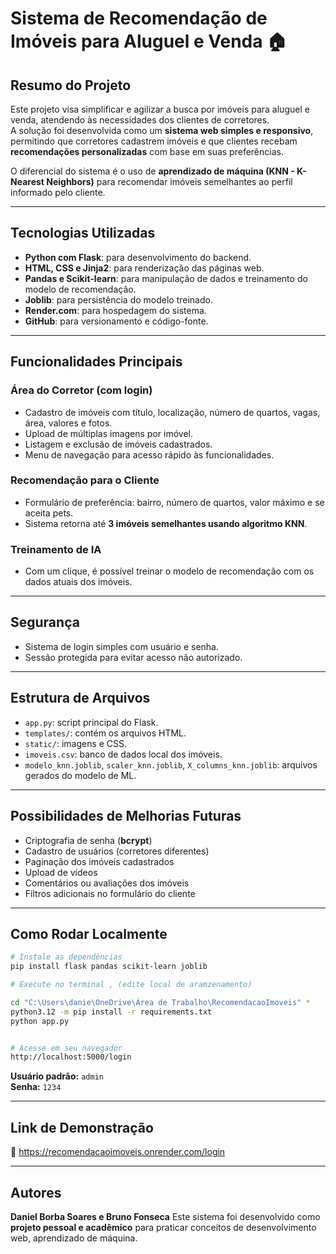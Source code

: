 
# **Sistema de Recomendação de Imóveis para Aluguel e Venda** 🏠

## **Resumo do Projeto**

Este projeto visa simplificar e agilizar a busca por imóveis para aluguel e venda, atendendo às necessidades dos clientes de corretores.  
A solução foi desenvolvida como um **sistema web simples e responsivo**, permitindo que corretores cadastrem imóveis e que clientes recebam **recomendações personalizadas** com base em suas preferências.

O diferencial do sistema é o uso de **aprendizado de máquina (KNN - K-Nearest Neighbors)** para recomendar imóveis semelhantes ao perfil informado pelo cliente.

---

## **Tecnologias Utilizadas**

- **Python com Flask**: para desenvolvimento do backend.  
- **HTML, CSS e Jinja2**: para renderização das páginas web.  
- **Pandas e Scikit-learn**: para manipulação de dados e treinamento do modelo de recomendação.  
- **Joblib**: para persistência do modelo treinado.  
- **Render.com**: para hospedagem do sistema.  
- **GitHub**: para versionamento e código-fonte.  

---

## **Funcionalidades Principais**

### **Área do Corretor (com login)**

- Cadastro de imóveis com título, localização, número de quartos, vagas, área, valores e fotos.  
- Upload de múltiplas imagens por imóvel.  
- Listagem e exclusão de imóveis cadastrados.  
- Menu de navegação para acesso rápido às funcionalidades.  

### **Recomendação para o Cliente**

- Formulário de preferência: bairro, número de quartos, valor máximo e se aceita pets.  
- Sistema retorna até **3 imóveis semelhantes usando algoritmo KNN**.  

### **Treinamento de IA**

- Com um clique, é possível treinar o modelo de recomendação com os dados atuais dos imóveis.  

---

## **Segurança**

- Sistema de login simples com usuário e senha.  
- Sessão protegida para evitar acesso não autorizado.  

---

## **Estrutura de Arquivos**

- `app.py`: script principal do Flask.  
- `templates/`: contém os arquivos HTML.  
- `static/`: imagens e CSS.  
- `imoveis.csv`: banco de dados local dos imóveis.  
- `modelo_knn.joblib`, `scaler_knn.joblib`, `X_columns_knn.joblib`: arquivos gerados do modelo de ML.  

---

## **Possibilidades de Melhorias Futuras**

- Criptografia de senha (**bcrypt**)  
- Cadastro de usuários (corretores diferentes)  
- Paginação dos imóveis cadastrados  
- Upload de vídeos  
- Comentários ou avaliações dos imóveis  
- Filtros adicionais no formulário do cliente  

---

## **Como Rodar Localmente**

```bash
# Instale as dependências
pip install flask pandas scikit-learn joblib

# Execute no terminal , (edite local de aramzenamento)

cd "C:\Users\danie\OneDrive\Área de Trabalho\RecomendacaoImoveis" *
python3.12 -m pip install -r requirements.txt
python app.py


# Acesse em seu navegador
http://localhost:5000/login
```

**Usuário padrão:** `admin`  
**Senha:** `1234`

---

## **Link de Demonstração**

🔗 https://recomendacaoimoveis.onrender.com/login

---

## **Autores**

**Daniel Borba Soares e Bruno Fonseca** 
Este sistema foi desenvolvido como **projeto pessoal e acadêmico** para praticar conceitos de desenvolvimento web, aprendizado de máquina.
